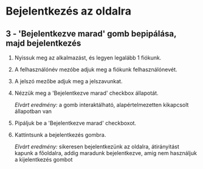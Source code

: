 # Bejelentkezés az oldalra

## 3 - 'Bejelentkezve marad' gomb bepipálása, majd bejelentkezés

1. Nyissuk meg az alkalmazást, és legyen legalább 1 fiókunk.
2. A felhasználónév mezóbe adjuk meg a fiókunk felhasználónevét.
3. A jelszó mezőbe adjuk meg a jelszavunkat.
4. Nézzük meg a 'Bejelentkezve marad' checkbox állapotát.

    *Elvárt eredmény:* a gomb interaktálható, alapértelmezetten kikapcsolt állapotban van

5. Pipáljuk be a 'Bejelentkezve marad' checkboxot.
6. Kattintsunk a bejelentkezés gombra.

    *Elvárt eredmény:* sikeresen bejelentkezünk az oldalra, átirányitást kapunk a főoldalra, addig maradunk bejelentkezve, amig nem használjuk a kijelentkezés gombot